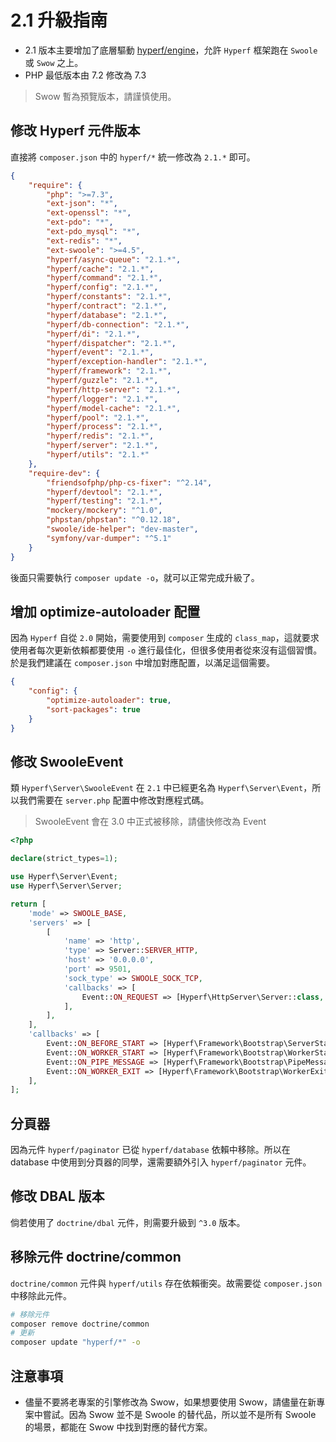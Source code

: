# 2.1 升級指南

- 2.1 版本主要增加了底層驅動 [hyperf/engine](https://github.com/hyperf/engine)，允許 `Hyperf` 框架跑在 `Swoole` 或 `Swow` 之上。
- PHP 最低版本由 7.2 修改為 7.3

> Swow 暫為預覽版本，請謹慎使用。

## 修改 Hyperf 元件版本

直接將 `composer.json` 中的 `hyperf/*` 統一修改為 `2.1.*` 即可。

```json
{
    "require": {
        "php": ">=7.3",
        "ext-json": "*",
        "ext-openssl": "*",
        "ext-pdo": "*",
        "ext-pdo_mysql": "*",
        "ext-redis": "*",
        "ext-swoole": ">=4.5",
        "hyperf/async-queue": "2.1.*",
        "hyperf/cache": "2.1.*",
        "hyperf/command": "2.1.*",
        "hyperf/config": "2.1.*",
        "hyperf/constants": "2.1.*",
        "hyperf/contract": "2.1.*",
        "hyperf/database": "2.1.*",
        "hyperf/db-connection": "2.1.*",
        "hyperf/di": "2.1.*",
        "hyperf/dispatcher": "2.1.*",
        "hyperf/event": "2.1.*",
        "hyperf/exception-handler": "2.1.*",
        "hyperf/framework": "2.1.*",
        "hyperf/guzzle": "2.1.*",
        "hyperf/http-server": "2.1.*",
        "hyperf/logger": "2.1.*",
        "hyperf/model-cache": "2.1.*",
        "hyperf/pool": "2.1.*",
        "hyperf/process": "2.1.*",
        "hyperf/redis": "2.1.*",
        "hyperf/server": "2.1.*",
        "hyperf/utils": "2.1.*"
    },
    "require-dev": {
        "friendsofphp/php-cs-fixer": "^2.14",
        "hyperf/devtool": "2.1.*",
        "hyperf/testing": "2.1.*",
        "mockery/mockery": "^1.0",
        "phpstan/phpstan": "^0.12.18",
        "swoole/ide-helper": "dev-master",
        "symfony/var-dumper": "^5.1"
    }
}
```

後面只需要執行 `composer update -o`，就可以正常完成升級了。

## 增加 optimize-autoloader 配置

因為 `Hyperf` 自從 `2.0` 開始，需要使用到 `composer` 生成的 `class_map`，這就要求使用者每次更新依賴都要使用 `-o` 進行最佳化，但很多使用者從來沒有這個習慣。
於是我們建議在 `composer.json` 中增加對應配置，以滿足這個需要。

```json
{
    "config": {
        "optimize-autoloader": true,
        "sort-packages": true
    }
}
```

## 修改 SwooleEvent

類 `Hyperf\Server\SwooleEvent` 在 `2.1` 中已經更名為 `Hyperf\Server\Event`，所以我們需要在 `server.php` 配置中修改對應程式碼。

> SwooleEvent 會在 3.0 中正式被移除，請儘快修改為 Event

```php
<?php

declare(strict_types=1);

use Hyperf\Server\Event;
use Hyperf\Server\Server;

return [
    'mode' => SWOOLE_BASE,
    'servers' => [
        [
            'name' => 'http',
            'type' => Server::SERVER_HTTP,
            'host' => '0.0.0.0',
            'port' => 9501,
            'sock_type' => SWOOLE_SOCK_TCP,
            'callbacks' => [
                Event::ON_REQUEST => [Hyperf\HttpServer\Server::class, 'onRequest'],
            ],
        ],
    ],
    'callbacks' => [
        Event::ON_BEFORE_START => [Hyperf\Framework\Bootstrap\ServerStartCallback::class, 'beforeStart'],
        Event::ON_WORKER_START => [Hyperf\Framework\Bootstrap\WorkerStartCallback::class, 'onWorkerStart'],
        Event::ON_PIPE_MESSAGE => [Hyperf\Framework\Bootstrap\PipeMessageCallback::class, 'onPipeMessage'],
        Event::ON_WORKER_EXIT => [Hyperf\Framework\Bootstrap\WorkerExitCallback::class, 'onWorkerExit'],
    ],
];
```

## 分頁器

因為元件 `hyperf/paginator` 已從 `hyperf/database` 依賴中移除。所以在 database 中使用到分頁器的同學，還需要額外引入 `hyperf/paginator` 元件。

## 修改 DBAL 版本

倘若使用了 `doctrine/dbal` 元件，則需要升級到 `^3.0` 版本。

## 移除元件 doctrine/common

`doctrine/common` 元件與 `hyperf/utils` 存在依賴衝突。故需要從 `composer.json` 中移除此元件。

```bash
# 移除元件
composer remove doctrine/common
# 更新
composer update "hyperf/*" -o
```

## 注意事項

- 儘量不要將老專案的引擎修改為 Swow，如果想要使用 Swow，請儘量在新專案中嘗試。因為 Swow 並不是 Swoole 的替代品，所以並不是所有 Swoole 的場景，都能在 Swow 中找到對應的替代方案。
